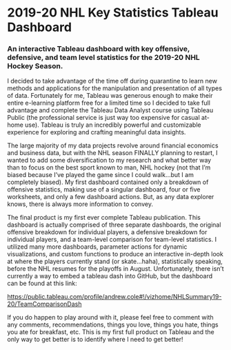 # 2019-20 NHL Key Statistics Tableau Dashboard
### An interactive Tableau dashboard with key offensive, defensive, and team level statistics for the 2019-20 NHL Hockey Season. 

I decided to take advantage of the time off during quarantine to learn new methods and applications for the manipulation and presentation of all types of data. Fortunately for me, Tableau was generous enough to make their entire e-learning platform free for a limited time so I decided to take full advantage and complete the Tableau Data Analyst course using Tableau Public (the professional service is just way too expensive for casual at-home use). Tableau is truly an incredibly powerful and customizable experience for exploring and crafting meaningful data insights.

The large majority of my data projects revolve around financial economics and business data, but with the NHL season FINALLY planning to restart, I wanted to add some diversification to my research and what better way than to focus on the best sport known to man, NHL hockey (not that I’m biased because I’ve played the game since I could walk…but I am completely biased). My first dashboard contained only a breakdown of offensive statistics, making use of a singular dashboard, four or five worksheets, and only a few dashboard actions. But, as any data explorer knows, there is always more information to convey.

The final product is my first ever complete Tableau publication. This dashboard is actually comprised of three separate dashboards, the original offensive breakdown for individual players, a defensive breakdown for individual players, and a team-level comparison for team-level statistics. I utilized many more dashboards, parameter actions for dynamic visualizations, and custom functions to produce an interactive in-depth look at where the players currently stand (or skate…haha), statistically speaking, before the NHL resumes for the playoffs in August. Unfortunately, there isn’t currently a way to embed a tableau dash into GitHub, but the dashboard can be found at this link:

https://public.tableau.com/profile/andrew.cole#!/vizhome/NHLSummary19-20/TeamComparisonDash


If you do happen to play around with it, please feel free to comment with any comments, recommendations, things you love, things you hate, things you ate for breakfast, etc. This is my first full product on Tableau and the only way to get better is to identify where I need to get better!
